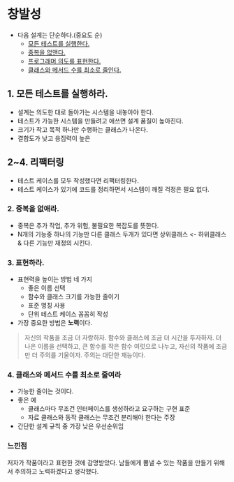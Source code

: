# 창발성
- 다음 설계는 단순하다.(중요도 순)
  - [모든 테스트를 실행한다.](https://github.com/boboram/TIL/new/main/%ED%81%B4%EB%A6%B0-%EC%BD%94%EB%93%9C#1-%EB%AA%A8%EB%93%A0-%ED%85%8C%EC%8A%A4%ED%8A%B8%EB%A5%BC-%EC%8B%A4%ED%96%89%ED%95%98%EB%9D%BC)
  - [중복을 없앤다.](https://github.com/boboram/TIL/new/main/%ED%81%B4%EB%A6%B0-%EC%BD%94%EB%93%9C#2-%EC%A4%91%EB%B3%B5%EC%9D%84-%EC%97%86%EC%95%A0%EB%9D%BC)
  - [프로그래머 의도를 표현한다.](https://github.com/boboram/TIL/new/main/%ED%81%B4%EB%A6%B0-%EC%BD%94%EB%93%9C#3-%ED%91%9C%ED%98%84%ED%95%98%EB%9D%BC)
  - [클래스와 메서드 수를 최소로 줄인다.](https://github.com/boboram/TIL/new/main/%ED%81%B4%EB%A6%B0-%EC%BD%94%EB%93%9C#4-%ED%81%B4%EB%9E%98%EC%8A%A4%EC%99%80-%EB%A9%94%EC%84%9C%EB%93%9C-%EC%88%98%EB%A5%BC-%EC%B5%9C%EC%86%8C%EB%A1%9C-%EC%A4%84%EC%97%AC%EB%9D%BC)

## 1. 모든 테스트를 실행하라.
- 설계는 의도한 대로 돌아가는 시스템을 내놓아야 한다.
- 테스트가 가능한 시스템을 만들려고 애쓰면 설계 품질이 높아진다.
- 크기가 작고 목적 하나만 수행하는 클래스가 나온다.
- 결합도가 낮고 응집력이 높은

## 2~4. 리팩터링
- 테스트 케이스를 모두 작성했다면 리팩터링한다.
- 테스트 케이스가 있기에 코드를 정리하면서 시스템이 깨질 걱정은 필요 없다. 

### 2. 중복을 없애라.
- 중복은 추가 작업, 추가 위험, 불필요한 복잡도를 뜻한다.
- N개의 기능중 하나의 기능만 다른 클래스 두개가 있다면 상위클래스 <- 하위클래스 & 다른 기능만 재정의 시킨다. 

### 3. 표현하라.
- 표현력을 높이는 방법 네 가지
  - 좋은 이름 선택
  - 함수와 클래스 크기를 가능한 줄이기
  - 표준 명칭 사용
  - 단위 테스트 케이스 꼼꼼히 작성 
- 가장 중요한 방법은 **노력**이다. 
> 자신의 작품을 조금 더 자랑하자. 함수와 클래스에 조금 더 시간을 투자하자. 더 나은 이름을 선택하고, 큰 함수를 작은 함수 여럿으로 나누고, 자신의 작품에 조금만 더 주의를 기울이자. 주의는 대단한 재능이다.

### 4. 클래스와 메서드 수를 최소로 줄여라
- 가능한 줄이는 것이다. 
- 좋은 예 
  - 클래스마다 무조건 인터페이스를 생성하라고 요구하는 구현 표준
  - 자료 클래스와 동작 클래스는 무조건 분리해야 한다는 주장 
- 간단한 설계 규칙 중 가장 낮은 우선순위임 

### 느낀점
저자가 작품이라고 표현한 것에 감명받았다. 남들에게 뽐낼 수 있는 작품을 만들기 위해서 주의하고 노력하겠다고 생각했다. 
